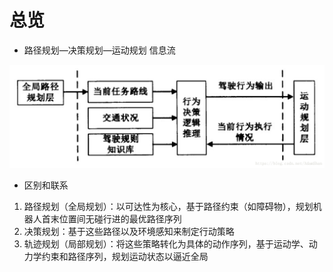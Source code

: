 # 总览

- 路径规划—决策规划—运动规划 信息流

<img src="../imgs/70-1707024930250-1.png" alt="img" style="zoom:150%;" />

- 区别和联系

1. 路径规划（全局规划）：以可达性为核心，基于路径约束（如障碍物），规划机器人首末位置间无碰行进的最优路径序列
2. 决策规划：基于这些路径以及环境感知来制定行动策略
3. 轨迹规划（局部规划）：将这些策略转化为具体的动作序列，基于运动学、动力学约束和路径序列，规划运动状态以逼近全局




